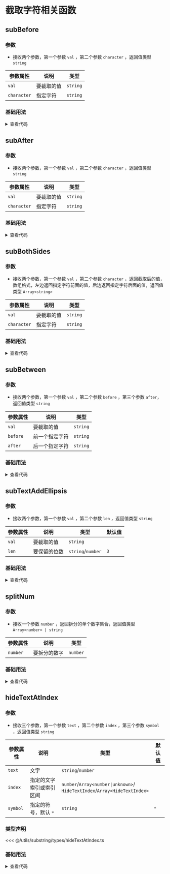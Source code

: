 <script setup>
import subBefore from './subBefore.vue'
import subAfter from './subAfter.vue'
import subBothSides from './subBothSides.vue'
import subBetween from './subBetween.vue'
import subTextAddEllipsis from './subTextAddEllipsis.vue'
import splitNum from './splitNum.vue'
import hideTextAtIndex from './hideTextAtIndex.vue'
</script>

# 截取字符相关函数

<ClientOnly>
  <description-popover :num="7" :tagNameList="['浏览器','Node']" />
</ClientOnly>

## subBefore

<ClientOnly>
  <description :isShowIcon="false" description="截取指定字符前面的值" /> 
</ClientOnly>

### 参数

- 接收两个参数，第一个参数 `val` ，第二个参数 `character` ，返回值类型 `string`

| **参数属性** | **说明**   | **类型** |
| ------------ | ---------- | -------- |
| `val`        | 要截取的值 | `string` |
| `character`  | 指定字符   | `string` |

### 基础用法

<ClientOnly>
  <subBefore />
</ClientOnly>

<details>

<summary>查看代码</summary>

<<< @/utils/substring/subBefore.vue

</details>

## subAfter

<ClientOnly>
  <description :isShowIcon="false" description="截取指定字符后面的值" /> 
</ClientOnly>

### 参数

- 接收两个参数，第一个参数 `val` ，第二个参数 `character` ，返回值类型 `string`

| **参数属性** | **说明**   | **类型** |
| ------------ | ---------- | -------- |
| `val`        | 要截取的值 | `string` |
| `character`  | 指定字符   | `string` |

### 基础用法

<ClientOnly>
  <subAfter />
</ClientOnly>

<details>

<summary>查看代码</summary>

<<< @/utils/substring/subAfter.vue

</details>

## subBothSides

<ClientOnly>
  <description :isShowIcon="false" description="截取指定字符两边的值" /> 
</ClientOnly>

### 参数

- 接收两个参数，第一个参数 `val` ，第二个参数 `character` ，返回截取后的值，数组格式，左边返回指定字符前面的值，后边返回指定字符后面的值，返回值类型 `Array<string>`

| **参数属性** | **说明**   | **类型** |
| ------------ | ---------- | -------- |
| `val`        | 要截取的值 | `string` |
| `character`  | 指定字符   | `string` |

### 基础用法

<ClientOnly>
  <subBothSides />
</ClientOnly>

<details>

<summary>查看代码</summary>

<<< @/utils/substring/subBothSides.vue

</details>

## subBetween

<ClientOnly>
  <description :isShowIcon="false" description="截取指定两个字符之间的值" /> 
</ClientOnly>

### 参数

- 接收两个参数，第一个参数 `val` ，第二个参数 `before` ，第三个参数 `after`，返回值类型 `string`

| **参数属性** | **说明**       | **类型** |
| ------------ | -------------- | -------- |
| `val`        | 要截取的值     | `string` |
| `before`     | 前一个指定字符 | `string` |
| `after`      | 后一个指定字符 | `string` |

### 基础用法

<ClientOnly>
  <subBetween />
</ClientOnly>

<details>

<summary>查看代码</summary>

<<< @/utils/substring/subBetween.vue

</details>

## subTextAddEllipsis

<ClientOnly>
  <description :isShowIcon="false" description="截取字符并追加省略号（常用场景：echarts）" /> 
</ClientOnly>

### 参数

- 接收两个参数，第一个参数 `val` ，第二个参数 `len` ，返回值类型 `string`

| **参数属性** | **说明**     | **类型**          | **默认值** |
| ------------ | ------------ | ----------------- | ---------- |
| `val`        | 要截取的值   | `string`          |            |
| `len`        | 要保留的位数 | `string`/`number` | `3`        |

### 基础用法

<ClientOnly>
  <subTextAddEllipsis />
</ClientOnly>

<details>

<summary>查看代码</summary>

<<< @/utils/substring/subTextAddEllipsis.vue

</details>

## splitNum

<ClientOnly>
  <description :isShowIcon="false" description="将数字拆分为单个数字组成的数组" /> 
</ClientOnly>

### 参数

- 接收一个参数 `number` ，返回拆分的单个数字集合，返回值类型 `Array<number> | string`

| **参数属性** | **说明**     | **类型** |
| ------------ | ------------ | -------- |
| `number`     | 要拆分的数字 | `number` |

### 基础用法

<ClientOnly>
  <splitNum />
</ClientOnly>

<details>

<summary>查看代码</summary>

<<< @/utils/substring/splitNum.vue

</details>

## hideTextAtIndex

<ClientOnly>
  <description :isShowIcon="false" description="使用指定符号对指定的文字进行隐藏，默认使用 * 符号" /> 
</ClientOnly>

### 参数

- 接收三个参数，第一个参数 `text` ，第二个参数 `index` ，第三个参数 `symbol` ，返回值类型 `string`

| **参数属性** | **说明**                 | **类型**                                                                     | **默认值** |
| ------------ | ------------------------ | ---------------------------------------------------------------------------- | ---------- |
| `text`       | 文字                     | `string`/`number`                                                            |            |
| `index`      | 指定的文字索引或索引区间 | `number`/`Array<number\|unknown>`/<br>`HideTextIndex`/`Array<HideTextIndex>` |            |
| `symbol`     | 指定的符号，默认 `*`     | `string`                                                                     | `*`        |

### 类型声明

<<< @/utils/substring/types/hideTextAtIndex.ts

### 基础用法

<ClientOnly>
  <hideTextAtIndex />
</ClientOnly>

<details>

<summary>查看代码</summary>

<<< @/utils/substring/hideTextAtIndex.vue

</details>
